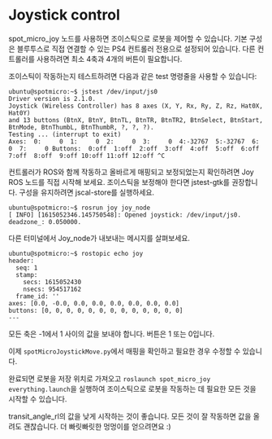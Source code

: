 # Joystick control
spot_micro_joy 노드를 사용하면 조이스틱으로 로봇을 제어할 수 있습니다. 기본 구성은 블루투스로 직접 연결할 수 있는 PS4 컨트롤러 전용으로 설정되어 있습니다. 다른 컨트롤러를 사용하려면 최소 4축과 4개의 버튼이 필요합니다.

조이스틱이 작동하는지 테스트하려면 다음과 같은 test 명령줄을 사용할 수 있습니다:
```
ubuntu@spotmicro:~$ jstest /dev/input/js0 
Driver version is 2.1.0.
Joystick (Wireless Controller) has 8 axes (X, Y, Rx, Ry, Z, Rz, Hat0X, Hat0Y)
and 13 buttons (BtnX, BtnY, BtnTL, BtnTR, BtnTR2, BtnSelect, BtnStart, BtnMode, BtnThumbL, BtnThumbR, ?, ?, ?).
Testing ... (interrupt to exit)
Axes:  0:     0  1:     0  2:     0  3:     0  4:-32767  5:-32767  6:     0  7:     0 Buttons:  0:off  1:off  2:off  3:off  4:off  5:off  6:off  7:off  8:off  9:off 10:off 11:off 12:off ^C
```

컨트롤러가 ROS와 함께 작동하고 올바르게 매핑되고 보정되었는지 확인하려면 Joy ROS 노드를 직접 시작해 보세요.
조이스틱을 보정해야 한다면 jstest-gtk를 권장합니다. 구성을 유지하려면 jscal-store를 실행하세요.

```
ubuntu@spotmicro:~$ rosrun joy joy_node
[ INFO] [1615052346.145750548]: Opened joystick: /dev/input/js0. deadzone_: 0.050000.
```
다른 터미널에서 Joy_node가 내보내는 메시지를 살펴보세요.
```
ubuntu@spotmicro:~$ rostopic echo joy
header: 
  seq: 1
  stamp: 
    secs: 1615052430
    nsecs: 954517162
  frame_id: ''
axes: [0.0, -0.0, 0.0, 0.0, 0.0, 0.0, 0.0, 0.0]
buttons: [0, 0, 0, 0, 0, 0, 0, 0, 0, 0, 0, 0, 0]
---
```
모든 축은 -1에서 1 사이의 값을 보내야 합니다. 버튼은 1 또는 0입니다.

이제  ```spotMicroJoystickMove.py```에서 매핑을 확인하고 필요한 경우 수정할 수 있습니다.

완료되면 로봇을 저장 위치로 가져오고 ```roslaunch spot_micro_joy everything.launch```을 실행하여 조이스틱으로 로봇을 작동하는 데 필요한 모든 것을 시작할 수 있습니다.

transit_angle_rl의 값을 낮게 시작하는 것이 좋습니다. 모든 것이 잘 작동하면 값을 올려도 괜찮습니다.
더 빠릿빠릿한 멍멍이를 얻으려면요 :)
